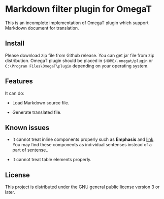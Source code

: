 # Markdown filter plugin for OmegaT

This is an incomplete implementation of OmegaT plugin which support Markdown document for translation.

## Install

Please download zip file from Github release. You can get jar file from zip distribution.
OmegaT plugin should be placed in `$HOME/.omegat/plugin` or `C:\Program Files\OmegaT\plugin`
depending on your operating system.

## Features

It can do:

- Load Markdown source file.

- Generate translated file.


## Known issues

- It cannot treat inline components properly such as **Emphasis** and  [link](http://example.com).
  You may find these components as individual sentenses instead of a part of sentense..


- It cannot treat table elements properly.

## License

This project is distributed under the GNU general public license version 3 or later.


